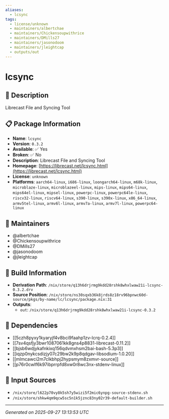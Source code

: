 ```yaml
---
aliases:
  - lcsync
tags:
  - license/unknown
  - maintainers/albertchae
  - maintainers/Chickensoupwithrice
  - maintainers/DMills27
  - maintainers/jasonodoom
  - maintainers/jleightcap
  - outputs/out
---
```


# lcsync

## 📝 Description

Librecast File and Syncing Tool

## 📋 Package Information

- **Name**: `lcsync`
- **Version**: `0.3.2`
- **Available**: ✅ Yes
- **Broken**: ✅ No
- **Description**: Librecast File and Syncing Tool
- **Homepage**: [https://librecast.net/lcsync.html](https://librecast.net/lcsync.html)
- **License**: `unknown`
- **Platforms**: `aarch64-linux`, `i686-linux`, `loongarch64-linux`, `m68k-linux`, `microblaze-linux`, `microblazeel-linux`, `mips-linux`, `mips64-linux`, `mips64el-linux`, `mipsel-linux`, `powerpc-linux`, `powerpc64le-linux`, `riscv32-linux`, `riscv64-linux`, `s390-linux`, `s390x-linux`, `x86_64-linux`, `armv5tel-linux`, `armv6l-linux`, `armv7a-linux`, `armv7l-linux`, `powerpc64-linux`
## 👥 Maintainers

- @albertchae
- @Chickensoupwithrice
- @DMills27
- @jasonodoom
- @jleightcap


## 🔧 Build Information

- **Derivation Path**: `/nix/store/q13h6drjrmg9kdd28rshk8whxlwaw21i-lcsync-0.3.2.drv`
- **Source Position**: `/nix/store/ns30sqxb36k8jrds8z18rv96bpnwc60d-source/pkgs/by-name/lc/lcsync/package.nix:31`
- **Outputs**:
  - `out`:  `/nix/store/q13h6drjrmg9kdd28rshk8whxlwaw21i-lcsync-0.3.2`

## 🔗 Dependencies

- [[5czh8pyxy1kyaryjf4v8bci9faahp1zv-lcrq-0.2.4]]
- [[7sv4qsfjy3bwr1087061kk8gns4p8831-librecast-0.11.2]]
- [[bjsb6wdjykafnkixq156qdvmxhsm2bai-bash-5.3p3]]
- [[iqzp0nykcsdizjy07c29bw2k9p8qdgav-libsodium-1.0.20]]
- [[mlmcawci2m7clkbhpj2hypsmym8zxmvr-source]]
- [[p76r0cwlf6k97ibprrpfd8xw0r8wc3nx-stdenv-linux]]

## 📁 Input Sources

- `/nix/store/l622p70vy8k5sh7y5wizi5f2mic6ynpg-source-stdenv.sh`
- `/nix/store/shkw4qm9qcw5sc5n1k5jznc83ny02r39-default-builder.sh`

---
*Generated on 2025-09-27 13:13:53 UTC*
